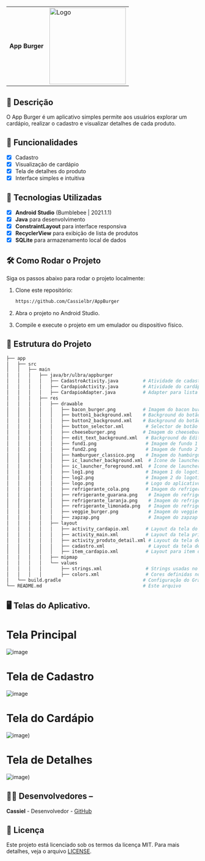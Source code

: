 # <table><tr><td style="vertical-align: middle;">**App Burger**</td><td style="vertical-align: middle;"><img src="https://github.com/Cassielbr/AppBurger/raw/master/assets/logo.png" alt="Logo" width="200" height="200"/></td></tr></table>


## 📱 Descrição
O App Burger é um aplicativo simples permite aos usuários explorar um cardápio, realizar o cadastro e visualizar detalhes de cada produto.


## 🔧 Funcionalidades

- [x] Cadastro
- [x] Visualização de cardápio
- [x] Tela de detalhes do produto
- [x] Interface simples e intuitiva

## 🚀 Tecnologias Utilizadas

- [x] **Android Studio** (Bumblebee | 2021.1.1)
- [x] **Java** para desenvolvimento
- [x] **ConstraintLayout** para interface responsiva
- [x] **RecyclerView** para exibição de lista de produtos
- [x] **SQLite** para armazenamento local de dados

## 🛠️ Como Rodar o Projeto

Siga os passos abaixo para rodar o projeto localmente:

1. Clone este repositório:
    ```bash
    https://github.com/Cassielbr/AppBurger
    ```
2. Abra o projeto no Android Studio.

3. Compile e execute o projeto em um emulador ou dispositivo físico.

## 📂 Estrutura do Projeto
```bash
├── app
│   ├── src
│   │   ├── main
│   │   │   ├── java/br/ulbra/appburger
│   │   │   │   ├── CadastroActivity.java         # Atividade de cadastro
│   │   │   │   ├── CardapioActivity.java         # Atividade do cardápio
│   │   │   │   ├── CardapioAdapter.java          # Adapter para lista de cardápio
│   │   │   ├── res
│   │   │   │   ├── drawable
│   │   │   │   │   ├── bacon_burger.png          # Imagem do bacon burger
│   │   │   │   │   ├── button1_background.xml    # Background do botão 1
│   │   │   │   │   ├── button2_background.xml    # Background do botão 2
│   │   │   │   │   ├── button_selector.xml        # Selector de botão
│   │   │   │   │   ├── cheeseburger.png          # Imagem do cheeseburger
│   │   │   │   │   ├── edit_text_background.xml   # Background do EditText
│   │   │   │   │   ├── fund1.png                  # Imagem de fundo 1
│   │   │   │   │   ├── fund2.png                  # Imagem de fundo 2
│   │   │   │   │   ├── hamburguer_classico.png    # Imagem do hambúrguer clássico
│   │   │   │   │   ├── ic_launcher_background.xml  # Ícone de launcher - fundo
│   │   │   │   │   ├── ic_launcher_foreground.xml  # Ícone de launcher - frente
│   │   │   │   │   ├── log1.png                   # Imagem 1 do logotipo
│   │   │   │   │   ├── log2.png                   # Imagem 2 do logotipo
│   │   │   │   │   ├── logo.png                   # Logo do aplicativo
│   │   │   │   │   ├── refrigerante_cola.png      # Imagem do refrigerante cola
│   │   │   │   │   ├── refrigerante_guarana.png    # Imagem do refrigerante guaraná
│   │   │   │   │   ├── refrigerante_laranja.png    # Imagem do refrigerante laranja
│   │   │   │   │   ├── refrigerante_limonada.png   # Imagem do refrigerante limonada
│   │   │   │   │   ├── veggie_burger.png           # Imagem do veggie burger
│   │   │   │   │   ├── zapzap.png                  # Imagem do zapzap
│   │   │   │   ├── layout
│   │   │   │   │   ├── activity_cardapio.xml      # Layout da tela do cardápio
│   │   │   │   │   ├── activity_main.xml          # Layout da tela principal
│   │   │   │   │   ├── activity_produto_detail.xml # Layout da tela de detalhes do produto
│   │   │   │   │   ├── cadastro.xml                # Layout da tela de cadastro
│   │   │   │   │   ├── item_cardapio.xml          # Layout para item do cardápio
│   │   │   │   ├── mipmap
│   │   │   │   └── values
│   │   │   │       ├── strings.xml                # Strings usadas no app
│   │   │   │       ├── colors.xml                 # Cores definidas no projeto
│   └── build.gradle                              # Configuração do Gradle
└── README.md                                     # Este arquivo
```


 ## 🖥️ Telas do Aplicativo. 
# Tela Principal
![image](https://github.com/Cassielbr/AppBurger/raw/master/assets/activity_main.png)

# Tela de Cadastro
![image](https://github.com/Cassielbr/AppBurger/blob/master/assets/Cadastro.png)

# Tela do Cardápio
![image](https://github.com/Cassielbr/AppBurger/blob/master/assets/Cardapio2.png))

# Tela de Detalhes
![image](https://github.com/Cassielbr/AppBurger/blob/master/assets/exemplo%20detalhe.png))

## 👨‍💻 Desenvolvedores – 
**Cassiel** - Desenvolvedor - [GitHub](https://github.com/Cassielbr)

## 📄 Licença 
Este projeto está licenciado sob os termos da licença MIT. Para mais detalhes, veja o arquivo [LICENSE](https://github.com/Cassielbr/AppBurger/blob/master/LICENSE).




